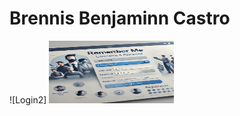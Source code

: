 # Brennis Benjaminn Castro

![Login2]
<img src="./assets/login2.png" alt="Texto alternativo" width="200" height="100">
